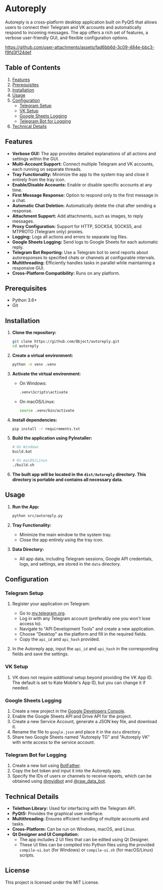 # Autoreply

Autoreply is a cross-platform desktop application built on PyQt5 that allows users to connect their Telegram and VK accounts and automatically respond to incoming messages. The app offers a rich set of features, a verbose user-friendly GUI, and flexible configuration options.

https://github.com/user-attachments/assets/fad6bb6d-3c09-484e-bbc3-f9fd3f124def

## Table of Contents

1. [Features](#features)
2. [Prerequisites](#prerequisites)
3. [Installation](#installation)
4. [Usage](#usage)
5. [Configuration](#configuration)
   - [Telegram Setup](#telegram-setup)
   - [VK Setup](#vk-setup)
   - [Google Sheets Logging](#google-sheets-logging)
   - [Telegram Bot for Logging](#telegram-bot-for-logging)
6. [Technical Details](#technical-details)

## Features

- **Verbose GUI:** The app provides detailed explanations of all actions and settings within the GUI.
- **Multi-Account Support:** Connect multiple Telegram and VK accounts, each running on separate threads.
- **Tray Functionality:** Minimize the app to the system tray and close it entirely from the tray icon.
- **Enable/Disable Accounts:** Enable or disable specific accounts at any time.
- **First Message Response:** Option to respond only to the first message in a chat.
- **Automatic Chat Deletion:** Automatically delete the chat after sending a response.
- **Attachment Support:** Add attachments, such as images, to reply messages.
- **Proxy Configuration:** Support for HTTP, SOCKS4, SOCKS5, and MTPROTO (Telegram only) proxies.
- **Logging:** Logs all actions and errors to separate log files.
- **Google Sheets Logging:** Send logs to Google Sheets for each automatic reply.
- **Telegram Bot Reporting:** Use a Telegram bot to send reports about autoresponses to specified chats or channels at configurable intervals.
- **Multithreading:** Efficiently handles tasks in parallel while maintaining a responsive GUI.
- **Cross-Platform Compatibility:** Runs on any platform.

## Prerequisites

- Python 3.6+
- Git

## Installation

1. **Clone the repository:**
   ```sh
   git clone https://github.com/Qbject/autoreply.git
   cd autoreply
   ```

2. **Create a virtual environment:**
   ```sh
   python -m venv .venv
   ```

3. **Activate the virtual environment:**
   - On Windows:
     ```sh
     .venv\Scripts\activate
     ```
   - On macOS/Linux:
     ```sh
     source .venv/bin/activate
     ```

4. **Install dependencies:**
   ```sh
   pip install -r requirements.txt
   ```

5. **Build the application using PyInstaller:**
   ```sh
   # On Windows
   build.bat

   # On macOS/Linux
   ./build.sh
   ```

6. **The built app will be located in the `dist/Autoreply` directory. This directory is portable and contains all necessary data.**

## Usage

1. **Run the App:**
   ```sh
   python src/autoreply.py
   ```

2. **Tray Functionality:**
   - Minimize the main window to the system tray.
   - Close the app entirely using the tray icon.

3. **Data Directory:**
   - All app data, including Telegram sessions, Google API credentials, logs, and settings, are stored in the `data` directory.

## Configuration

### Telegram Setup

1. Register your application on Telegram:
   - Go to [my.telegram.org](https://my.telegram.org/).
   - Log in with any Telegram account (preferably one you won't lose access to).
   - Navigate to "API Development Tools" and create a new application.
   - Choose "Desktop" as the platform and fill in the required fields.
   - Copy the `api_id` and `api_hash` provided.

2. In the Autoreply app, input the `api_id` and `api_hash` in the corresponding fields and save the settings.

### VK Setup

1. VK does not require additional setup beyond providing the VK App ID. The default is set to Kate Mobile's App ID, but you can change it if needed.

### Google Sheets Logging

1. Create a new project in the [Google Developers Console](https://console.developers.google.com/).
2. Enable the Google Sheets API and Drive API for the project.
3. Create a new Service Account, generate a JSON key file, and download it.
4. Rename the file to `google.json` and place it in the `data` directory.
5. Share two Google Sheets named "Autoreply TG" and "Autoreply VK" with write access to the service account.

### Telegram Bot for Logging

1. Create a new bot using [BotFather](https://t.me/BotFather).
2. Copy the bot token and input it into the Autoreply app.
3. Specify the IDs of users or channels to receive reports, which can be obtained using [@myidbot](https://t.me/myidbot) and [@raw_data_bot](https://t.me/raw_data_bot).

## Technical Details

- **Telethon Library:** Used for interfacing with the Telegram API.
- **PyQt5:** Provides the graphical user interface.
- **Multithreading:** Ensures efficient handling of multiple accounts and tasks.
- **Cross-Platform:** Can be run on Windows, macOS, and Linux.
- **Qt Designer and UI Compilation:**
  - The app includes 2 UI files that can be edited using Qt Designer.
  - These UI files can be compiled into Python files using the provided `compile-ui.bat` (for Windows) or `compile-ui.sh` (for macOS/Linux) scripts.

## License

This project is licensed under the MIT License.
